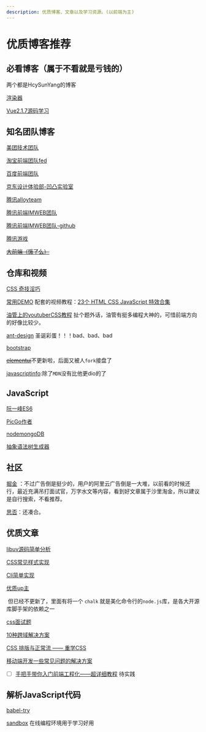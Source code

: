 ```yaml
---
description: 优质博客、文章以及学习资源。(以前端为主)
---
```


# 优质博客推荐

## 必看博客（属于不看就是亏钱的）

两个都是HcySunYang的博客

[渲染器](http://hcysun.me/vue-design/zh/essence-of-comp.html)

[Vue2.1.7源码学习](http://hcysun.me/2017/03/03/Vue%E6%BA%90%E7%A0%81%E5%AD%A6%E4%B9%A0/)

## 知名团队博客

[美团技术团队](https://tech.meituan.com/tags/前端.html)

[淘宝前端团队fed](https://fed.taobao.org/)

[百度前端团队](http://fex.baidu.com/)

[京东设计体验部-凹凸实验室](https://aotu.io/)

[腾讯alloyteam](http://www.alloyteam.com/)

[腾讯前端IMWEB团队](https://imweb.io/)

[腾讯前端IMWEB团队-github](http://imweb.github.io/)

[腾讯游戏](https://tgideas.qq.com/)

[~~大前端（饿了么）~~](https://www.daqianduan.com/)

## 仓库和视频

[CSS 奇技淫巧](https://github.com/chokcoco/iCSS)

[常用DEMO](https://github.com/zxuqian/html-css-examples) 配套的视频教程：[23个 HTML CSS JavaScript 特效合集](https://www.bilibili.com/video/BV1Rz4y1D7Lp?p=1)

[油管上的youtuberCSS教程](https://www.youtube.com/channel/UCbwXnUipZsLfUckBPsC7Jog) 扯个题外话，油管有挺多编程大神的，可惜前端方向的好像比较少。

[ant-design](https://github.com/ant-design/ant-design) 圣诞彩蛋！！！bad、bad、bad

[bootstrap](https://github.com/twbs/bootstrap)

[~~elementui~~](https://github.com/ElemeFE/element)不更新啦，后面又被人`fork`接盘了

[javascriptinfo](https://zh.javascript.info/):除了`MDN`没有比他更dio的了

## JavaScript

[阮一峰ES6](https://es6.ruanyifeng.com/)

[PicGo作者](https://molunerfinn.com/)

[nodemongoDB](http://mongodb.github.io/node-mongodb-native/)

[抽象语法树生成器](https://astexplorer.net/)

## 社区

[掘金](https://juejin.im/timeline) ：不过广告倒是挺少的，用户的阿里云广告倒是一大堆，以前看的时候还行，最近充满吊打面试官，万字水文等内容，看到好文章属于沙里淘金，所以建议是自行搜索，不看推荐。

[思否](https://segmentfault.com/)：还凑合。

## 优质文章

[libuv源码简单分析](https://blog.butonly.com/posts/node.js/libuv/1-libuv-overview/)

[CSS常见样式实现](https://juejin.im/post/5b1f41246fb9a01e725131fb#heading-24)

[Cli简单实现](https://www.cnblogs.com/buzhiqianduan/p/7655612.html)

[优质up主](https://space.bilibili.com/406004637?from=search&seid=13586037339355736354)

​ 但已经不更新了，里面有将一个 `chalk` 就是美化命令行的`node.js`库，是各大开源库脚手架的依赖之一

[css面试题](https://juejin.im/post/5ee0cf335188254ec9505381)

[10种跨域解决方案](https://juejin.im/post/5e948bbbf265da47f2561705)

[CSS 排版与正常流 —— 重学CSS](https://zhuanlan.zhihu.com/p/265698290)

[移动端开发一些常见问题的解决方案](https://zhuanlan.zhihu.com/p/307355746)

* [ ] [手把手带你入门前端工程化——超详细教程](https://zhuanlan.zhihu.com/p/276458191) 待实践

## 解析JavaScript代码

[babel-try](https://babeljs.io/repl#?browsers=defaults%2C%20not%20ie%2011%2C%20not%20ie_mob%2011&build=&builtIns=false&spec=false&loose=false&code_lz=MYewdgzgLgBApgGzgWzmWBeGAeAFgRgD4AJRBEAGhgHcQAnBAEwEJsB6AwgbgChRJY_KAEMAlmDh0YWRiGABXVOgB0AczhQAokiVQAQgE8AkowAUAcjogQUcwEpeAJTjDgUACIB5ALLK6aRklTRBQ0KCohMQk6Bx4gA&debug=false&forceAllTransforms=false&shippedProposals=false&circleciRepo=&evaluate=false&fileSize=false&timeTravel=false&sourceType=module&lineWrap=true&presets=react&prettier=false&targets=&version=7.11.6&externalPlugins=)

[sandbox](https://codesandbox.io/) 在线编程环境用于学习好用

